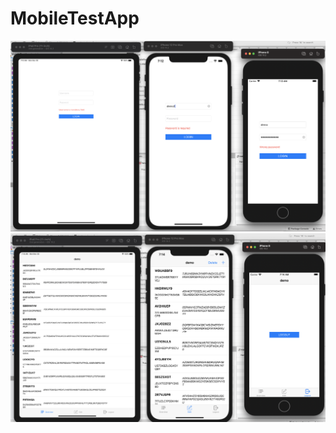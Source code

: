 # MobileTestApp

![Screenshot1](https://github.com/Saratsin/MobileTestApp/blob/main/screenshots/1.png)
![Screenshot2](https://github.com/Saratsin/MobileTestApp/blob/main/screenshots/2.png)
